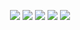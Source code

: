 <div align="center">
  
![](http://github-profile-summary-cards.vercel.app/api/cards/profile-details?username=BashlikovV&theme=dark)
![](http://github-profile-summary-cards.vercel.app/api/cards/repos-per-language?username=BashlikovV&theme=dark)
![](http://github-profile-summary-cards.vercel.app/api/cards/most-commit-language?username=BashlikovV&theme=dark)
![](http://github-profile-summary-cards.vercel.app/api/cards/stats?username=BashlikovV&theme=dark)
![](http://github-profile-summary-cards.vercel.app/api/cards/productive-time?username=BashlikovV&theme=dark&utcOffset=3)

</div>
